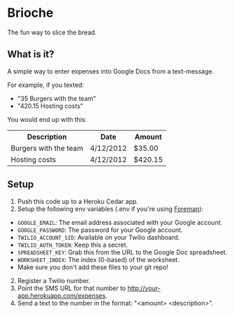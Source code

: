 # Brioche

The fun way to slice the bread.

## What is it?

A simple way to enter expenses into Google Docs from a text-message.

For example, if you texted:

* "35 Burgers with the team"
* "420.15 Hosting costs"

You would end up with this:

<table>
  <tr>
    <th>Description</th>
    <th>Date</th>
    <th>Amount</th>
  </tr>
  <tr>
    <td>Burgers with the team</td>
    <td>4/12/2012</td>
    <td>$35.00</td>
  </tr>
  <tr>
    <td>Hosting costs</td>
    <td>4/12/2012</td>
    <td>$420.15</td>
  </tr>
</table>

## Setup

1. Push this code up to a Heroku Cedar app.
2. Setup the following env variables (.env if you're using [Foreman][1]):
  * `GOOGLE_EMAIL`: The email address associated with your Google account.
  * `GOOGLE_PASSWORD`: The password for your Google account.
  * `TWILIO_ACCOUNT_SID`: Available on your Twilio dashboard.
  * `TWILIO_AUTH_TOKEN`: Keep this a secret.
  * `SPREADSHEET_KEY`: Grab this from the URL to the Google Doc spreadsheet.
  * `WORKSHEET_INDEX`: The index (0-based) of the worksheet.
  * Make sure you don't add these files to your git repo!
2. Register a Twilio number.
3. Point the SMS URL for that number to http://your-app.herokuapp.com/expenses.
4. Send a text to the number in the format: "\<amount\> \<description\>".

[1]: https://devcenter.heroku.com/articles/procfile#developing_locally_with_foreman
